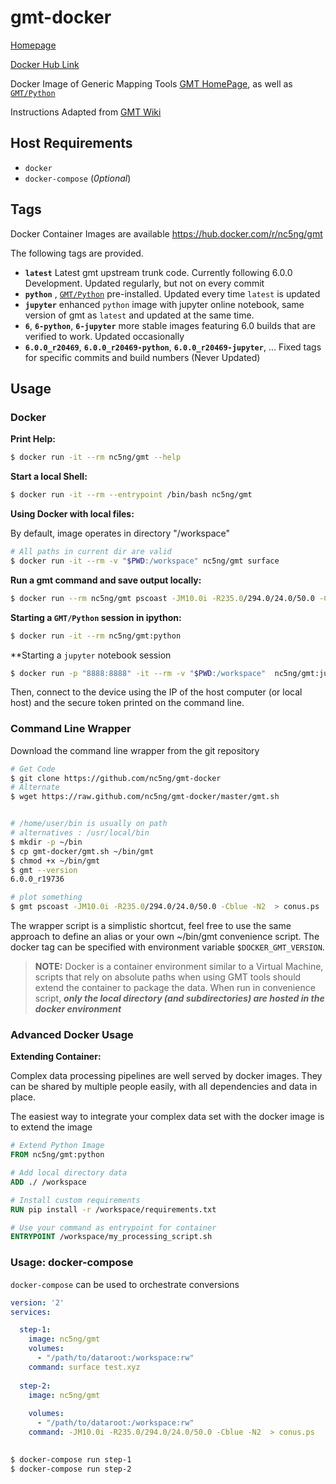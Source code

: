 # gmt-docker

[Homepage](https://www.nc5ng.org/projects/gmt-docker)

[Docker Hub Link](https://hub.docker.com/r/nc5ng/gmt)

Docker Image of Generic Mapping Tools [GMT HomePage](http://gmt.soest.hawaii.edu), as well as [`GMT/Python`]( https://github.com/GenericMappingTools/gmt-python)

Instructions Adapted from [GMT Wiki](http://gmt.soest.hawaii.edu/projects/gmt/wiki/BuildingGMT)


## Host Requirements

 - `docker`
 - `docker-compose` (*0ptional*)


## Tags

Docker Container Images are available https://hub.docker.com/r/nc5ng/gmt

The following tags are provided.


- **`latest`** Latest gmt upstream trunk code. Currently following 6.0.0 Development. Updated regularly, but not on every commit
- **`python`** ,  [`GMT/Python`]( https://github.com/GenericMappingTools/gmt-python) pre-installed. Updated every time `latest` is updated
- **`jupyter`**  enhanced `python` image with jupyter online notebook, same version of gmt as `latest` and updated at the same time. 
- **`6`**, **`6-python`**, **`6-jupyter`** more stable images featuring 6.0 builds that are verified to work. Updated occasionally
- **`6.0.0_r20469`**, **`6.0.0_r20469-python`**, **`6.0.0_r20469-jupyter`**, ... Fixed tags for specific commits and build numbers (Never Updated)



## Usage


### Docker


**Print Help:**

```sh
$ docker run -it --rm nc5ng/gmt --help
```

**Start a local Shell:**

```sh
$ docker run -it --rm --entrypoint /bin/bash nc5ng/gmt
```

**Using Docker with local files:**

By default, image operates in directory "/workspace"

```sh
# All paths in current dir are valid
$ docker run -it --rm -v "$PWD:/workspace" nc5ng/gmt surface 
```

**Run a gmt command and save output locally:**

```sh
$ docker run --rm nc5ng/gmt pscoast -JM10.0i -R235.0/294.0/24.0/50.0 -C blue -N2  > conus.ps
```


**Starting a `GMT/Python` session in ipython:**

```sh
$ docker run -it --rm nc5ng/gmt:python
```

**Starting a `jupyter` notebook session

```sh
$ docker run -p "8888:8888" -it --rm -v "$PWD:/workspace"  nc5ng/gmt:jupyter
```

Then, connect to the device using the IP of the host computer (or local host) and the secure token printed on the command line.

### Command Line Wrapper


Download the command line wrapper from the git repository

```sh
# Get Code
$ git clone https://github.com/nc5ng/gmt-docker
# Alternate
$ wget https://raw.github.com/nc5ng/gmt-docker/master/gmt.sh


# /home/user/bin is usually on path
# alternatives : /usr/local/bin
$ mkdir -p ~/bin
$ cp gmt-docker/gmt.sh ~/bin/gmt
$ chmod +x ~/bin/gmt
$ gmt --version
6.0.0_r19736

# plot something
$ gmt pscoast -JM10.0i -R235.0/294.0/24.0/50.0 -Cblue -N2  > conus.ps
```

The wrapper script is a simplistic shortcut, feel free to use the same approach
to define an alias or your own ~/bin/gmt convenience script. The docker tag can be specified with environment variable `$DOCKER_GMT_VERSION`. 


> **NOTE:** Docker is a container environment similar to a Virtual Machine, scripts that rely on absolute paths when using GMT tools should extend the container to package the data. When run in convenience script, ***only the local directory (and subdirectories) are hosted in the docker environment***


### Advanced Docker Usage

**Extending Container:**

Complex data processing pipelines are well served by docker images. They can be shared by multiple people easily, with all dependencies and data in place.


The easiest way to integrate your complex data set with the docker image is to extend the image

```Dockerfile
# Extend Python Image
FROM nc5ng/gmt:python

# Add local directory data
ADD ./ /workspace

# Install custom requirements
RUN pip install -r /workspace/requirements.txt

# Use your command as entrypoint for container
ENTRYPOINT /workspace/my_processing_script.sh
```


### Usage: docker-compose

`docker-compose` can be used to orchestrate conversions


```docker-compose.yml
version: '2'
services:

  step-1:
    image: nc5ng/gmt
    volumes:
      - "/path/to/dataroot:/workspace:rw"
    command: surface test.xyz
      
  step-2:
    image: nc5ng/gmt
    
    volumes:
      - "/path/to/dataroot:/workspace:rw"
    command: -JM10.0i -R235.0/294.0/24.0/50.0 -Cblue -N2  > conus.ps
    
```


```sh
$ docker-compose run step-1
$ docker-compose run step-2
```




